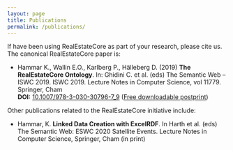 ```yaml
---
layout: page
title: Publications
permalink: /publications/
---
```


If have been using RealEstateCore as part of your research, please cite us. The canonical RealEstateCore paper is:

* Hammar K., Wallin E.O., Karlberg P., Hälleberg D. (2019) **The RealEstateCore Ontology**. In: Ghidini C. et al. (eds) The Semantic Web – ISWC 2019. ISWC 2019. Lecture Notes in Computer Science, vol 11779. Springer, Cham  
**DOI:** [10.1007/978-3-030-30796-7_9](https://doi.org/10.1007/978-3-030-30796-7_9) ([Free downloadable postprint](https://karlhammar.com/downloads/hammar2019realestatecore.pdf))

Other publications related to the RealEstateCore initiative include:

* Hammar, K. **Linked Data Creation with ExcelRDF**. In Harth et al. (eds) The Semantic Web: ESWC 2020 Satellite Events. Lecture Notes in Computer Science, Springer, Cham (in print)